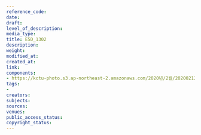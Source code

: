 ```yaml
---
reference_code: 
date: 
draft: 
level_of_description: 
media_type: 
title: E5D_1302
description: 
weight: 
modified_at: 
created_at: 
link: 
components:
- https://kctu-photo.s3.ap-northeast-2.amazonaws.com/2020년/2월/20200212_영남대의료원+고공농성+해단집회/E5D_1302.jpg
tags:
- 
creators: 
subjects: 
sources: 
venues: 
public_access_status: 
copyright_status: 
---
```

